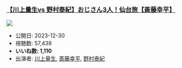 ### [【川上量生vs 野村泰紀】おじさん3人！仙台旅【斎藤幸平】](https://www.youtube.com/watch?v=aWIbpn0pXLM)
[![](https://img.youtube.com/vi/aWIbpn0pXLM/sddefault.jpg)](https://www.youtube.com/watch?v=aWIbpn0pXLM)
-   公開日: 2023-12-30
-   視聴数: 57,438
-   **いいね数: 1,110**
-   出演者: [川上量生](/rehacq_fan/people/川上量生 "wikilink"), [斎藤幸平](/rehacq_fan/people/斎藤幸平 "wikilink"), [野村泰紀](/rehacq_fan/people/野村泰紀 "wikilink")
